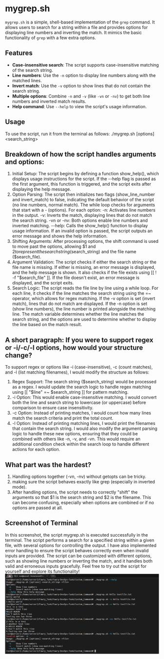 # mygrep.sh

`mygrep.sh` is a simple, shell-based implementation of the `grep` command. It allows users to search for a string within a file and provides options for displaying line numbers and inverting the match. It mimics the basic functionality of `grep` with a few extra options.

## Features
- **Case-insensitive search**: The script supports case-insensitive matching of the search string.
- **Line numbers**: Use the `-n` option to display line numbers along with the matched lines.
- **Invert match**: Use the `-v` option to show lines that do not contain the search string.
- **Multiple options**: Combine `-n` and `-v` (like `-vn` or `-nv`) to get both line numbers and inverted match results.
- **Help command**: Use `--help` to view the script's usage information.

## Usage

To use the script, run it from the terminal as follows:
./mygrep.sh [options] <search_string> <file>


## Breakdown of how the script handles arguments and options:
1) Initial Setup:
The script begins by defining a function show_help(), which displays usage instructions for the script. If the --help flag is passed as the first argument, this function is triggered, and the script exits after displaying the help message.
2) Option Parsing:
The script then initializes two flags (show_line_number and invert_match) to false, indicating the default behavior of the script (no line numbers, normal match).
The while loop checks for arguments that start with a - (options). For each option:
-n: Activates line numbers in the output.
-v: Inverts the match, displaying lines that do not match the search string.
-vn or -nv: Both options enable line numbers and inverted matching.
--help: Calls the show_help() function to display usage information.
If an invalid option is passed, the script outputs an error message and shows the help information.
3) Shifting Arguments:
After processing options, the shift command is used to move past the options, allowing $1 and $2 to represent the search string ($search_string) and the file name ($search_file).
4) Argument Validation:
The script checks if either the search string or the file name is missing. If either is missing, an error message is displayed, and the help message is shown.
It also checks if the file exists using [[ ! -f "$search_file" ]]. If the file doesn't exist, an error message is displayed, and the script exits.
5) Search Logic:
The script reads the file line by line using a while loop.
For each line, it checks if the line matches the search string using the =~ operator, which allows for regex matching.
If the -v option is set (invert match), lines that do not match are displayed.
If the -n option is set (show line numbers), the line number is printed alongside the matching line.
The match variable determines whether the line matches the search string, and the options are used to determine whether to display the line based on the match result.

 ## A short paragraph: If you were to support regex or -i/-c/-l options, how would your structure change?
To support regex or options like -i (case-insensitive), -c (count matches), and -l (list matching filenames), I would modify the structure as follows:

1) Regex Support: The search string ($search_string) would be processed as a regex. I would update the search logic to handle regex matching using [[ "$line" =~ $search_string ]] for pattern matching.
2) -i Option: This would enable case-insensitive matching. I would convert both the line and search string to lowercase (or uppercase) before comparison to ensure case insensitivity.
3) -c Option: Instead of printing matches, I would count how many lines match the search criteria and print the total count.
4) -l Option: Instead of printing matching lines, I would print the filenames that contain the search string.
I would also modify the argument parsing logic to handle these new options, ensuring that they could be combined with others like -n, -v, and -vn. This would require an additional condition check within the search loop to handle different actions for each option.

## What part was the hardest?
1) Handling options together (-vn, -nv) without getopts can be tricky.
2) making sure the script behaves exactly like grep (especially in inverted mode).
3) After handling options, the script needs to correctly "shift" the arguments so that $1 is the search string and $2 is the filename. This can become confusing, especially when options are combined or if no options are passed at all.

## Screenshot of Terminal
In this screenshot, the script mygrep.sh is executed successfully in the terminal. The script performs a search for a specified string within a given file, with several options for controlling the output. I have also implemented error handling to ensure the script behaves correctly even when invalid inputs are provided.
The script can be customized with different options, such as showing line numbers or inverting the match, and it handles both valid and erroneous inputs gracefully. Feel free to try out the script for yourself and explore its functionality!
![Terminal Screenshot](https://github.com/Nader-Mamdouh/Fawry-DevOps-Task/blob/main/Custom_Command/Fawry%20Devops%20Task%20Q1.png)

